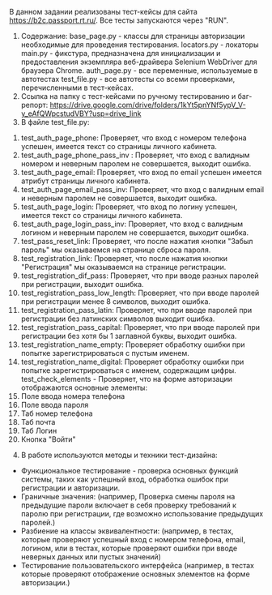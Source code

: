 В данном задании реализованы тест-кейсы для сайта https://b2c.passport.rt.ru/. Все тесты запускаются через "RUN".

1. Содержание:
base_page.py - классы для страницы авторизации необходимые для проведения тестирования.
locators.py - локаторы
main.py - фикстура, предназначена для инициализации и предоставления экземпляра веб-драйвера Selenium WebDriver для браузера Chrome.
auth_page.py - все переменные, используемые в автотестах
test_file.py - все автотесты со всеми проверками, перечисленными в тест-кейсах.
2. Ссылка на папку с тест-кейсами по ручному тестированию и баг-репорт:
https://drive.google.com/drive/folders/1kYt5pnYNf5ypV_V-y_eAfQWpcstudVBY?usp=drive_link
3. В файле test_file.py:
1) test_auth_page_phone: Проверяет, что вход с номером телефона успешен, имеется текст со страницы личного кабинета.
2) test_auth_page_phone_pass_inv : Проверяет, что вход с валидным номером и неверным паролем не совершается, выходит ошибка.
3) test_auth_page_email: Проверяет, что вход по email успешен имеется атрибут страницы личного кабинета.
4) test_auth_page_email_pass_inv: Проверяет, что вход с валидным email и неверным паролем не совершается, выходит ошибка.
5) test_auth_page_login: Проверяет, что вход по логину успешен, имеется текст со страницы личного кабинета.
6) test_auth_page_login_pass_inv: Проверяет, что вход с валидным логином и неверным паролем не совершается, выходит ошибка.
7) test_pass_reset_link: Проверяет, что после нажатия кнопки "Забыл пароль" мы оказываемся на странице сброса пароля.
8) test_registration_link: Проверяет, что после нажатия кнопки "Регистрация" мы оказываемся на странице регистрации.
9) test_registration_dif_pass: Проверяет, что при вводе разных паролей при регистрации, выходит ошибка.
10) test_registration_pass_low_length: Проверяет, что при вводе паролей при регистрации менее 8 символов, выходит ошибка.
11) test_registration_pass_latin: Проверяет, что при вводе паролей при регистрации без латинских символов выходит ошибка.
12) test_registration_pass_capital: Проверяет, что при вводе паролей при регистрации без хотя бы 1 заглавной буквы, выходит ошибка.
13) test_registration_name_empty: Проверяет обработку ошибки при попытке зарегистрироваться с пустым именем.
14) test_registration_name_digital: Проверяет обработку ошибки при попытке зарегистрироваться с именем, содержащим цифры.
test_check_elements - Проверяет, что на форме авторизации отображаются основные элементы:
15) Поле ввода номера телефона
16) Поле ввода пароля
17) Таб номер телефона
18) Таб почта
19) Таб Логин
20) Кнопка "Войти"

4. В работе используются методы и техники тест-дизайна:
- Функциональное тестирование - проверка основных функций системы, таких как успешный вход, обработка ошибок при регистрации и авторизации.
- Граничные значения: (например, Проверка смены пароля на предыдущие пароли включает в себя проверку требований к паролю при регистрации, где возможно использование предыдущих паролей.)
- Разбиение на классы эквивалентности: (например, в тестах, которые проверяют успешный вход с номером телефона, email, логином, или в тестах, которые проверяют ошибки при вводе неверных данных или пустых значений)
- Тестирование пользовательского интерфейса (например, в тестах которые проверяют отображение основных элементов на форме авторизации.)

